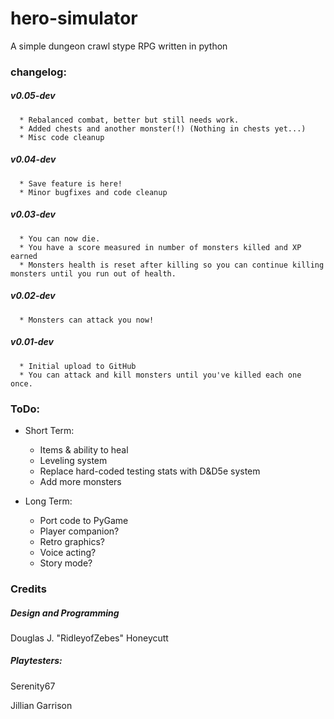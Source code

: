 # hero-simulator
A simple dungeon crawl stype RPG written in python


### changelog:
##### v0.05-dev
	  * Rebalanced combat, better but still needs work.
	  * Added chests and another monster(!) (Nothing in chests yet...)
	  * Misc code cleanup

##### v0.04-dev
	  * Save feature is here!
	  * Minor bugfixes and code cleanup
	  
##### v0.03-dev
	  * You can now die.
	  * You have a score measured in number of monsters killed and XP earned
	  * Monsters health is reset after killing so you can continue killing monsters until you run out of health.
	  
##### v0.02-dev
	  * Monsters can attack you now!
	  
##### v0.01-dev
      * Initial upload to GitHub
	  * You can attack and kill monsters until you've killed each one once.
	 
### ToDo:
- Short Term:
  * Items & ability to heal
  * Leveling system
  * Replace hard-coded testing stats with D&D5e system
  * Add more monsters
		
- Long Term:
  * Port code to PyGame
  * Player companion?
  * Retro graphics?
  * Voice acting?
  * Story mode?
  
### Credits

##### Design and Programming

Douglas J. "RidleyofZebes" Honeycutt

##### Playtesters:

Serenity67

Jillian Garrison